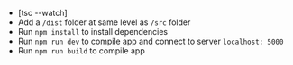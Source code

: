 * [tsc --watch]
* Add a `/dist` folder at same level as `/src` folder
* Run `npm install` to install dependencies
* Run `npm run dev` to compile app and connect to server `localhost: 5000`
* Run `npm run build` to compile app
